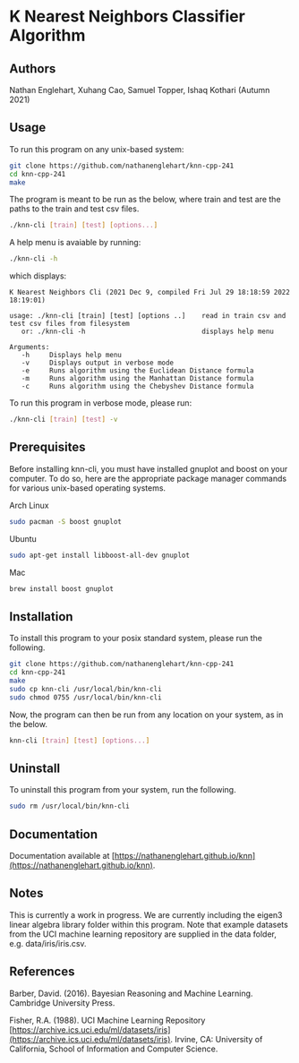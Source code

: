 # K Nearest Neighbors Classifier Algorithm

## Authors
Nathan Englehart, Xuhang Cao, Samuel Topper, Ishaq Kothari (Autumn 2021)

## Usage
To run this program on any unix-based system:

```bash
git clone https://github.com/nathanenglehart/knn-cpp-241
cd knn-cpp-241
make
```

The program is meant to be run as the below, where train and test are the paths to the train and test csv files.

```bash
./knn-cli [train] [test] [options...]
```

A help menu is avaiable by running:

```bash
./knn-cli -h
```

which displays:
```
K Nearest Neighbors Cli (2021 Dec 9, compiled Fri Jul 29 18:18:59 2022 18:19:01)

usage: ./knn-cli [train] [test] [options ..]    read in train csv and test csv files from filesystem
   or: ./knn-cli -h                             displays help menu

Arguments:
   -h     Displays help menu
   -v     Displays output in verbose mode
   -e     Runs algorithm using the Euclidean Distance formula
   -m     Runs algorithm using the Manhattan Distance formula
   -c     Runs algorithm using the Chebyshev Distance formula
```

To run this program in verbose mode, please run:

```bash
./knn-cli [train] [test] -v 
```

## Prerequisites
Before installing knn-cli, you must have installed gnuplot and boost on your computer. To do so, here are the appropriate package manager commands for various unix-based operating systems.

Arch Linux

```bash
sudo pacman -S boost gnuplot
```

Ubuntu

```bash
sudo apt-get install libboost-all-dev gnuplot
```

Mac

```bash
brew install boost gnuplot
```

## Installation
To install this program to your posix standard system, please run the following.

```bash
git clone https://github.com/nathanenglehart/knn-cpp-241
cd knn-cpp-241
make
sudo cp knn-cli /usr/local/bin/knn-cli
sudo chmod 0755 /usr/local/bin/knn-cli
```

Now, the program can then be run from any location on your system, as in the below.

```bash
knn-cli [train] [test] [options...]
```

## Uninstall
To uninstall this program from your system, run the following.

```bash
sudo rm /usr/local/bin/knn-cli
```

## Documentation
Documentation available at [https://nathanenglehart.github.io/knn](https://nathanenglehart.github.io/knn).

## Notes
This is currently a work in progress. We are currently including the eigen3 linear algebra library folder within this program. Note that example datasets from the UCI machine learning repository are supplied in the data folder, e.g. data/iris/iris.csv.

## References
Barber, David. (2016). Bayesian Reasoning and Machine Learning. Cambridge University Press.

Fisher, R.A. (1988). UCI Machine Learning Repository [https://archive.ics.uci.edu/ml/datasets/iris](https://archive.ics.uci.edu/ml/datasets/iris). Irvine, CA: University of California, School of Information and Computer Science.
